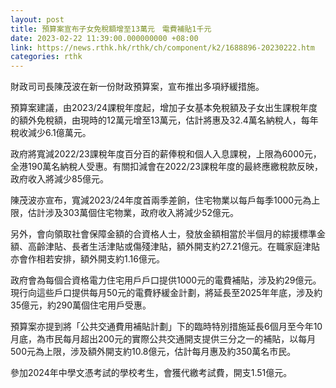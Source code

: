 ```yaml
---
layout: post
title: 預算案宣布子女免稅額增至13萬元　電費補貼1千元
date: 2023-02-22 11:39:00.000000000 +08:00
link: https://news.rthk.hk/rthk/ch/component/k2/1688896-20230222.htm
categories: rthk
---
```


財政司司長陳茂波在新一份財政預算案，宣布推出多項紓緩措施。

預算案建議，由2023/24課稅年度起，增加子女基本免稅額及子女出生課稅年度的額外免稅額，由現時的12萬元增至13萬元，估計將惠及32.4萬名納稅人，每年稅收減少6.1億萬元。

政府將寬減2022/23課稅年度百分百的薪俸稅和個人入息課稅，上限為6000元，全港190萬名納稅人受惠。有關扣減會在2022/23課稅年度的最終應繳稅款反映，政府收入將減少85億元。

陳茂波亦宣布，寬減2023/24年度首兩季差餉，住宅物業以每戶每季1000元為上限，估計涉及303萬個住宅物業，政府收入將減少52億元。

另外，會向領取社會保障金額的合資格人士，發放金額相當於半個月的綜援標準金額、高齡津貼、長者生活津貼或傷殘津貼，額外開支約27.21億元。在職家庭津貼亦會作相若安排，額外開支約1.16億元。

政府會為每個合資格電力住宅用戶戶口提供1000元的電費補貼，涉及約29億元。現行向這些戶口提供每月50元的電費紓緩金計劃，將延長至2025年年底，涉及約35億元，約290萬個住宅用戶受惠。

預算案亦提到將「公共交通費用補貼計劃」下的臨時特別措施延長6個月至今年10月底，為市民每月超出200元的實際公共交通開支提供三分之一的補貼，以每月500元為上限，涉及額外開支約10.8億元，估計每月惠及約350萬名市民。

參加2024年中學文憑考試的學校考生，會獲代繳考試費，開支1.51億元。
